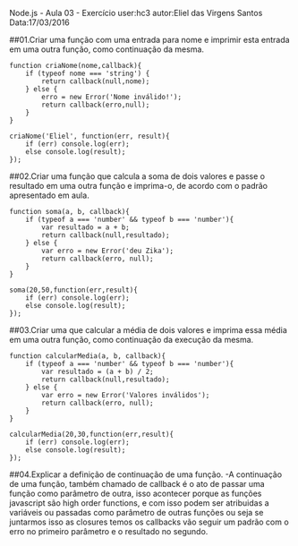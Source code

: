 Node.js - Aula 03 - Exercício
user:hc3
autor:Eliel das Virgens Santos
Data:17/03/2016

##01.Criar uma função com uma entrada para nome e imprimir esta entrada em uma outra função, como continuação da mesma.
```
function criaNome(nome,callback){
    if (typeof nome === 'string') {
        return callback(null,nome);
    } else {
        erro = new Error('Nome inválido!');
        return callback(erro,null);
    }
}

criaNome('Eliel', function(err, result){
    if (err) console.log(err);
    else console.log(result);
});
```

##02.Criar uma função que calcula a soma de dois valores e passe o resultado em uma outra função e imprima-o, de acordo com o padrão apresentado em aula.
```
function soma(a, b, callback){
    if (typeof a === 'number' && typeof b === 'number'){
        var resultado = a + b;
        return callback(null,resultado);
    } else {
        var erro = new Error('deu Zika');
        return callback(erro, null);
    }
}

soma(20,50,function(err,result){
    if (err) console.log(err);
    else console.log(result);
});
```

##03.Criar uma que calcular a média de dois valores e imprima essa média em uma outra função, como continuação da execução da mesma.
```
function calcularMedia(a, b, callback){
    if (typeof a === 'number' && typeof b === 'number'){
        var resultado = (a + b) / 2;
        return callback(null,resultado);
    } else {
        var erro = new Error('Valores inválidos');
        return callback(erro, null);
    }
}

calcularMedia(20,30,function(err,result){
    if (err) console.log(err);
    else console.log(result);
});
```

##04.Explicar a definição de continuação de uma função.
-A continuação de uma função, também chamado de callback é o ato de passar uma função como parâmetro de outra, isso acontecer porque as funções javascript são high order functions, e com isso podem ser atribuidas a variáveis ou passadas como parâmetro de outras funções ou seja se juntarmos isso as closures temos os callbacks vão seguir um padrão com o erro no primeiro parâmetro e o resultado no segundo.
